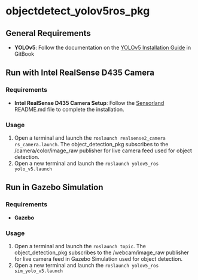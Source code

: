 # objectdetect_yolov5ros_pkg
## General Requirements
- **YOLOv5**: Follow the documentation on the [YOLOv5 Installation Guide](https://app.gitbook.com/o/vtYvioW5qkBb75Erv7gv/s/PzWCobYwRWwuEeL79eAC/installing-yolov5) in GitBook
## Run with Intel RealSense D435 Camera
### Requirements
- **Intel RealSense D435 Camera Setup**: Follow the [Sensorland](https://github.com/IcebergASV/Sensorland) README.md file to complete the installation. 
### Usage
1. Open a terminal and launch the ```roslaunch realsense2_camera rs_camera.launch```. The object_detection_pkg subscribes to the /camera/color/image_raw publisher for live camera feed used for object detection.
2. Open a new terminal and launch the ```roslaunch yolov5_ros yolo_v5.launch ```

## Run in Gazebo Simulation
### Requirements
- **Gazebo**
### Usage
1. Open a terminal and launch the ```roslaunch topic```. The object_detection_pkg subscribes to the /webcam/image_raw publisher for live camera feed in Gazebo Simulation used for object detection.
2. Open a new terminal and launch the ```roslaunch yolov5_ros sim_yolo_v5.launch ``` 
